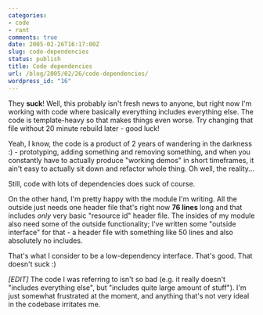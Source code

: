 ```yaml
---
categories:
- code
- rant
comments: true
date: 2005-02-26T16:17:00Z
slug: code-dependencies
status: publish
title: Code dependencies
url: /blog/2005/02/26/code-dependencies/
wordpress_id: "16"
---
```


They **suck**! Well, this probably isn't fresh news to anyone, but right now I'm working with code where basically everything includes everything else. The code is template-heavy so that makes things even worse. Try changing that file without 20 minute rebuild later - good luck!

Yeah, I know, the code is a product of 2 years of wandering in the darkness :) - prototyping, adding something and removing something, and when you constantly have to actually produce "working demos" in short timeframes, it ain't easy to actually sit down and refactor whole thing. Oh well, the reality...

Still, code with lots of dependencies does suck of course.

On the other hand, I'm pretty happy with the module I'm writing. All the outside just needs one header file that's right now **76 lines** long and that includes _only_ very basic "resource id" header file. The insides of my module also need some of the outside functionality; I've written some "outside interface" for that - a header file with something like 50 lines and also absolutely no includes.

That's what I consider to be a low-dependency interface. That's good. That doesn't suck :)

_[EDIT]_ The code I was referring to isn't so bad (e.g. it really doesn't "includes everything else", but "includes quite large amount of stuff"). I'm just somewhat frustrated at the moment, and anything that's not very ideal in the codebase irritates me.

